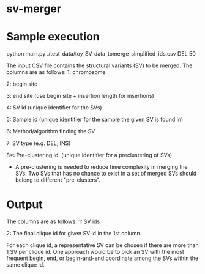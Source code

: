 # sv-merger

# Sample execution
python main.py ./test_data/toy_SV_data_tomerge_simplified_ids.csv DEL 50

The input CSV file contains the structural variants (SV) to be merged.
The columns are as follows: 
1: chromosome

2: begin site

3: end site (use begin site + insertion length for insertions)

4: SV id (unique identifier for the SVs)

5: Sample id (unique identifier for the sample the given SV is found in)

6: Method/algorithm finding the SV

7: SV type (e.g. DEL, INS)

8*: Pre-clustering id. (unique identifier for a preclustering of SVs)

* A pre-clustering is needed to reduce time complexity in merging the SVs. Two SVs that has no chance to exist in a set of merged SVs should belong to different "pre-clusters". 

# Output 

The columns are as follows:
1: SV ids

2: The final clique id for given SV id in the 1st column.

For each clique id, a representative SV can be chosen if there are more than 1 SV per clique id. One approach would be to pick an SV with the most frequent begin, end, or begin-and-end coordinate among the SVs within the same clique id.
